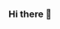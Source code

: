 ### Hi there 👋

<!--
**Macasore/Macasore** is a ✨ _special_ ✨ repository because its `README.md` (this file) appears on your GitHub profile.

Here are some ideas to get you started:

- 🔭 I’m currently working on python projects
- 🌱 I’m currently learning Django framework and aws 
- 👯 I’m looking to collaborate on web development and cloud computing 
- 💬 Ask me about anything atall
- 📫 How to reach me: macasorekingdavid@gmail.com
- 😄 Pronouns: he/him
- ⚡ Fun fact: i am a fast learner and a team player
-->

